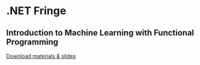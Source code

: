 # .NET Fringe
## Introduction to Machine Learning with Functional Programming

[Download materials & slides](https://1drv.ms/f/s!AiindlgV58srw4Q7fX9pfKi-JZIEDw)
